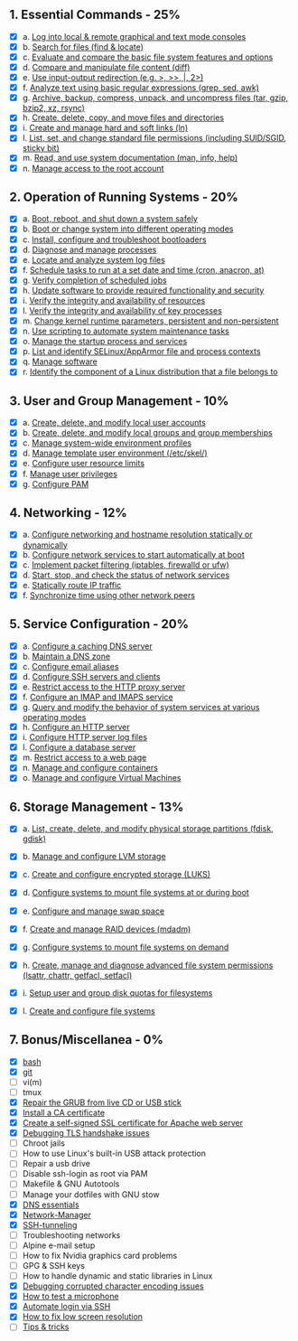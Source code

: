 ## 1. Essential Commands - 25%

- [x] a. [Log into local & remote graphical and text mode consoles](1-essential-commands/a.md)
- [x] b. [Search for files (find & locate)](1-essential-commands/b.md)
- [x] c. [Evaluate and compare the basic file system features and options](1-essential-commands/c.md)
- [x] d. [Compare and manipulate file content (diff)](1-essential-commands/d.md)
- [x] e. [Use input-output redirection (e.g. >, >>, |, 2>)](1-essential-commands/e.md)
- [x] f. [Analyze text using basic regular expressions (grep, sed, awk)](1-essential-commands/f.md)
- [x] g. [Archive, backup, compress, unpack, and uncompress files (tar, gzip, bzip2, xz, rsync)](1-essential-commands/g.md)
- [x] h. [Create, delete, copy, and move files and directories](1-essential-commands/h.md)
- [x] i. [Create and manage hard and soft links (ln)](1-essential-commands/i.md)
- [x] l. [List, set, and change standard file permissions (including SUID/SGID, sticky bit)](1-essential-commands/l.md)
- [x] m. [Read, and use system documentation (man, info, help)](1-essential-commands/m.md)
- [x] n. [Manage access to the root account](1-essential-commands/n.md)

## 2. Operation of Running Systems - 20%

- [x] a. [Boot, reboot, and shut down a system safely](2-operation-of-running-systems/a.md)
- [x] b. [Boot or change system into different operating modes](2-operation-of-running-systems/b.md)
- [x] c. [Install, configure and troubleshoot bootloaders](2-operation-of-running-systems/c.md)
- [x] d. [Diagnose and manage processes](2-operation-of-running-systems/d.md)
- [x] e. [Locate and analyze system log files](2-operation-of-running-systems/e.md)
- [x] f. [Schedule tasks to run at a set date and time (cron, anacron, at)](2-operation-of-running-systems/f.md)
- [x] g. [Verify completion of scheduled jobs](2-operation-of-running-systems/g.md)
- [x] h. [Update software to provide required functionality and security](2-operation-of-running-systems/h.md)
- [x] i. [Verify the integrity and availability of resources](2-operation-of-running-systems/i.md)
- [x] l. [Verify the integrity and availability of key processes](2-operation-of-running-systems/l.md)
- [x] m. [Change kernel runtime parameters, persistent and non-persistent](2-operation-of-running-systems/m.md)
- [x] n. [Use scripting to automate system maintenance tasks](2-operation-of-running-systems/n.md)
- [x] o. [Manage the startup process and services](2-operation-of-running-systems/o.md)
- [x] p. [List and identify SELinux/AppArmor file and process contexts](2-operation-of-running-systems/p.md)
- [x] q. [Manage software](2-operation-of-running-systems/q.md)
- [x] r. [Identify the component of a Linux distribution that a file belongs to](2-operation-of-running-systems/r.md)

## 3. User and Group Management - 10%

- [x] a. [Create, delete, and modify local user accounts](3-user-and-group-management/a.md)
- [x] b. [Create, delete, and modify local groups and group memberships](3-user-and-group-management/b.md)
- [x] c. [Manage system-wide environment profiles](3-user-and-group-management/c.md)
- [x] d. [Manage template user environment (/etc/skel/)](3-user-and-group-management/d.md)
- [x] e. [Configure user resource limits](3-user-and-group-management/e.md)
- [x] f. [Manage user privileges](3-user-and-group-management/f.md)
- [x] g. [Configure PAM](3-user-and-group-management/g.md)

## 4. Networking - 12%

- [x] a. [Configure networking and hostname resolution statically or dynamically](4-networking/a.md)
- [x] b. [Configure network services to start automatically at boot](4-networking/b.md)
- [x] c. [Implement packet filtering (iptables, firewalld or ufw)](4-networking/c.md)
- [x] d. [Start, stop, and check the status of network services](4-networking/d.md)
- [x] e. [Statically route IP traffic](4-networking/e.md)
- [x] f. [Synchronize time using other network peers](4-networking/f.md)

## 5. Service Configuration - 20%

- [x] a. [Configure a caching DNS server](5-service-configuration/a.md)
- [x] b. [Maintain a DNS zone](5-service-configuration/b.md)
- [x] c. [Configure email aliases](5-service-configuration/c.md)
- [x] d. [Configure SSH servers and clients](5-service-configuration/d.md)
- [x] e. [Restrict access to the HTTP proxy server](5-service-configuration/e.md)
- [x] f. [Configure an IMAP and IMAPS service](5-service-configuration/f.md)
- [x] g. [Query and modify the behavior of system services at various operating modes](5-service-configuration/g.md)
- [x] h. [Configure an HTTP server](5-service-configuration/h.md)
- [x] i. [Configure HTTP server log files](5-service-configuration/i.md)
- [x] l. [Configure a database server](5-service-configuration/l.md)
- [x] m. [Restrict access to a web page](5-service-configuration/m.md)
- [x] n. [Manage and configure containers](5-service-configuration/n.md)
- [x] o. [Manage and configure Virtual Machines](5-service-configuration/o.md)

## 6. Storage Management - 13%

- [x] a. [List, create, delete, and modify physical storage partitions (fdisk, gdisk)](6-storage-management/a.md)
- [x] b. [Manage and configure LVM storage](6-storage-management/b.md)
- [x] c. [Create and configure encrypted storage (LUKS)](6-storage-management/c.md)
- [x] d. [Configure systems to mount file systems at or during boot](6-storage-management/d.md)
- [x] e. [Configure and manage swap space](6-storage-management/e.md)
- [x] f. [Create and manage RAID devices (mdadm)](6-storage-management/f.md)
- [x] g. [Configure systems to mount file systems on demand](6-storage-management/g.md)
- [x] h. [Create, manage and diagnose advanced file system permissions (lsattr, chattr, getfacl, setfacl)](6-storage-management/h.md)
- [x] i. [Setup user and group disk quotas for filesystems](6-storage-management/i.md)
- [x] l. [Create and configure file systems](6-storage-management/l.md)


## 7. Bonus/Miscellanea - 0%

- [x] [bash](7-bonus-miscellanea/bash.md)
- [x] [git](7-bonus-miscellanea/git.md)
- [ ] vi(m)
- [ ] tmux
- [x] [Repair the GRUB from live CD or USB stick](7-bonus-miscellanea/grub.md)
- [x] [Install a CA certificate](7-bonus-miscellanea/ca-certs.md)
- [x] [Create a self-signed SSL certificate for Apache web server](7-bonus-miscellanea/self-signed-ssl-cert.md)
- [x] [Debugging TLS handshake issues](7-bonus-miscellanea/tls-issues.md)
- [ ] Chroot jails
- [ ] How to use Linux's built-in USB attack protection
- [ ] Repair a usb drive
- [ ] Disable ssh-login as root via PAM
- [ ] Makefile & GNU Autotools  
- [ ] Manage your dotfiles with GNU stow
- [x] [DNS essentials](7-bonus-miscellanea/dns.md)
- [x] [Network-Manager](7-bonus-miscellanea/net-manager.md)
- [x] [SSH-tunneling](7-bonus-miscellanea/ssh-tunneling.md)
- [ ] Troubleshooting networks
- [ ] Alpine e-mail setup
- [ ] How to fix Nvidia graphics card problems
- [ ] GPG & SSH keys
- [ ] How to handle dynamic and static libraries in Linux
- [x] [Debugging corrupted character encoding issues](7-bonus-miscellanea/corrupted-chars.md)
- [x] [How to test a microphone](7-bonus-miscellanea/mic.md)
- [x] [Automate login via SSH](7-bonus-miscellanea/ssh-login.md)
- [x] [How to fix low screen resolution](7-bonus-miscellanea/edid.md)
- [ ] [Tips & tricks](7-bonus-miscellanea/tips-tricks.md)
